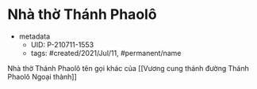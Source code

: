 # Nhà thờ Thánh Phaolô

- metadata
	- UID: P-210711-1553
	- tags: #created/2021/Jul/11, #permanent/name

Nhà thờ Thánh Phaolô tên gọi khác của [[Vương cung thánh đường Thánh Phaolô Ngoại thành]]
